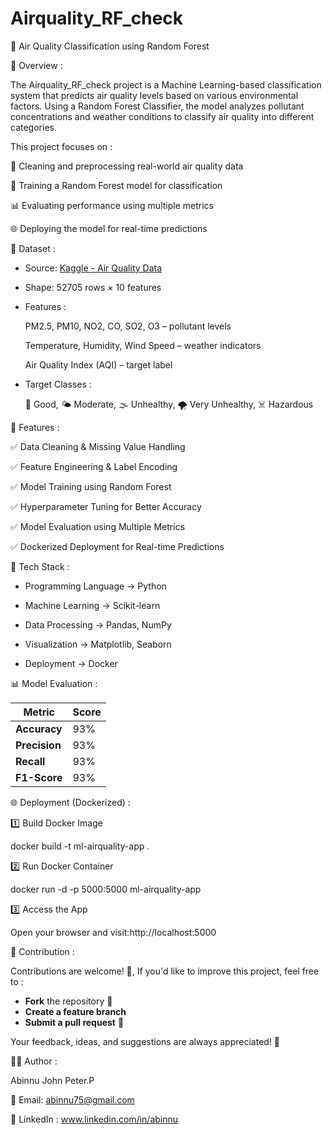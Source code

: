 # Airquality_RF_check

🌿 Air Quality Classification using Random Forest

📌 Overview : 

The Airquality_RF_check project is a Machine Learning-based classification system that predicts air quality levels based on various environmental factors. Using a Random Forest Classifier, the model analyzes pollutant concentrations and weather conditions to classify air quality into different categories.


This project focuses on :

  🧹 Cleaning and preprocessing real-world air quality data

  🌳 Training a Random Forest model for classification

  📊 Evaluating performance using multiple metrics 

  🌐 Deploying the model for real-time predictions


📂 Dataset :

  * Source: [Kaggle - Air Quality Data](https://www.kaggle.com/datasets)
  
  * Shape:  52705 rows × 10 features

  * Features :
  
       PM2.5, PM10, NO2, CO, SO2, O3 – pollutant levels
  
       Temperature, Humidity, Wind Speed – weather indicators

       Air Quality Index (AQI) – target label

  * Target Classes :
  
    🌿 Good,
    🌤 Moderate,
    🌫 Unhealthy,
    🌪 Very Unhealthy,
    ☠️ Hazardous


🚀 Features :

   ✅ Data Cleaning & Missing Value Handling

   ✅ Feature Engineering & Label Encoding

   ✅ Model Training using Random Forest

   ✅ Hyperparameter Tuning for Better Accuracy

   ✅ Model Evaluation using Multiple Metrics

   ✅ Dockerized Deployment for Real-time Predictions


🧠 Tech Stack :

   * Programming Language → Python 

   * Machine Learning → Scikit-learn

   * Data Processing → Pandas, NumPy

   * Visualization → Matplotlib, Seaborn

   * Deployment → Docker


📊 Model Evaluation :

| Metric        | Score |
| ------------- | ----- |
| **Accuracy**  | 93%   |
| **Precision** | 93%   |
| **Recall**    | 93%   |
| **F1-Score**  | 93%   |


🌐 Deployment (Dockerized) :

   1️⃣ Build Docker Image
   
   docker build -t ml-airquality-app .

  2️⃣ Run Docker Container

   docker run -d -p 5000:5000 ml-airquality-app

3️⃣ Access the App

   Open your browser and visit:http://localhost:5000


🤝 Contribution :

   Contributions are welcome! 🎉, If you'd like to improve this project, feel free to :

   - **Fork** the repository 🍴  
   - **Create a feature branch**  
   - **Submit a pull request** 🚀  

Your feedback, ideas, and suggestions are always appreciated! 🙌


👨‍💻 Author :

   Abinnu John Peter.P

   📧 Email: abinnu75@gmail.com

   🔗 LinkedIn : www.linkedin.com/in/abinnu
